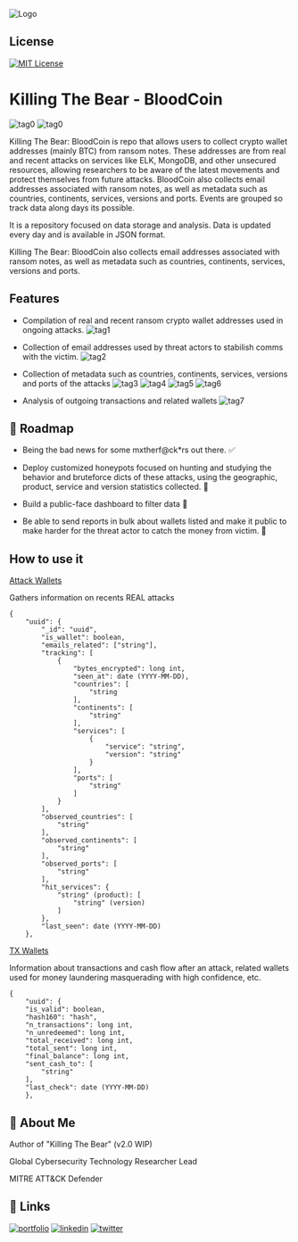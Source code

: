 
![Logo](https://static.wixstatic.com/media/aacf8f_ffba4c205ec04ec09101fe63ef0413bc~mv2.png)


## License

[![MIT License](https://img.shields.io/badge/License-CC--BY--SA--4.0%20-blue)](https://choosealicense.com/licenses/cc-by-sa-4.0/)

# Killing The Bear - BloodCoin
![tag0](https://img.shields.io/badge/Used%20With-OpenAI-9cf) ![tag0](https://img.shields.io/badge/Used%20With-MidJourney-9cf) 

Killing The Bear: BloodCoin is repo that allows users to collect crypto wallet addresses (mainly BTC) from ransom notes. These addresses are from real and recent attacks on services like ELK, MongoDB, and other unsecured resources, allowing researchers to be aware of the latest movements and protect themselves from future attacks. BloodCoin also collects email addresses associated with ransom notes, as well as metadata such as countries, continents, services, versions and ports. 
Events are grouped so track data along days its possible.

It is a repository focused on data storage and analysis. Data is updated every day and is available in JSON format.

Killing The Bear: BloodCoin also collects email addresses associated with ransom notes, as well as metadata such as countries, continents, services, versions and ports.
## Features

- Compilation of real and recent ransom crypto wallet addresses used in ongoing attacks. ![tag1](https://img.shields.io/badge/%F0%9F%90%BB-In%20Real%20Time-important)

- Collection of email addresses used by threat actors to stabilish comms with the victim. ![tag2](https://img.shields.io/badge/%F0%9F%90%BB-7%2F365-important)

- Collection of metadata such as countries, continents, services, versions and ports of the attacks 
![tag3](https://img.shields.io/badge/%2B-Elasticsearch-blueviolet) ![tag4](https://img.shields.io/badge/%2B-Kibana-ff69b4) ![tag5](https://img.shields.io/badge/%2B-MongoDB-success) ![tag6](https://img.shields.io/badge/%2B-MySQL-informational)

- Analysis of outgoing transactions and related wallets ![tag7](https://img.shields.io/badge/%E2%82%BF-BTC-yellow)
## 🎯 Roadmap

- Being the bad news for some mxtherf@ck*rs out there. ✅

- Deploy customized honeypots focused on hunting and studying the behavior and bruteforce dicts of these attacks, using the geographic, product, service and version statistics collected. 🔄

- Build a public-face dashboard to filter data 🔄

- Be able to send reports in bulk about wallets listed and make it public to make harder for the threat actor to catch the money from victim. 🔄
## How to use it

[Attack Wallets](https://github.com/Ud0g-Py/Killing-the-Bear-BloodCoin/blob/master/attack_wallets.json)

Gathers information on recents REAL attacks

```
{
    "uuid": {
        "_id": "uuid",
        "is_wallet": boolean,
        "emails_related": ["string"],
        "tracking": [
            {
                "bytes_encrypted": long int,
                "seen_at": date (YYYY-MM-DD),
                "countries": [
                    "string
                ],
                "continents": [
                    "string"
                ],
                "services": [
                    {
                        "service": "string",
                        "version": "string"
                    }
                ],
                "ports": [
                    "string"
                ]
            }
        ],
        "observed_countries": [
            "string"
        ],
        "observed_continents": [
            "string"
        ],
        "observed_ports": [
            "string"
        ],
        "hit_services": {
            "string" (product): [
                "string" (version)
            ]
        },
        "last_seen": date (YYYY-MM-DD)
    },

```

[TX Wallets](https://github.com/Ud0g-Py/Killing-the-Bear-BloodCoin/blob/master/tx_wallets.json)

Information about transactions and cash flow after an attack, related wallets used for money laundering masquerading with high confidence, etc.


```
{
    "uuid": {
    "is_valid": boolean,
    "hash160": "hash",
    "n_transactions": long int,
    "n_unredeemed": long int,
    "total_received": long int,
    "total_sent": long int,
    "final_balance": long int,
    "sent_cash_to": [
        "string"
    ],
    "last_check": date (YYYY-MM-DD)
    },

```
## 🐻 About Me
Author of "Killing The Bear" (v2.0 WIP)

Global Cybersecurity Technology Researcher Lead

MITRE ATT&CK Defender
## 🔗 Links
[![portfolio](https://img.shields.io/badge/my_portfolio-000?style=for-the-badge&logo=ko-fi&logoColor=white)](https://jorgetesta.tech)
[![linkedin](https://img.shields.io/badge/linkedin-0A66C2?style=for-the-badge&logo=linkedin&logoColor=white)](https://www.linkedin.com/in/jorge-testa-ciberseguridad/)
[![twitter](https://img.shields.io/badge/twitter-1DA1F2?style=for-the-badge&logo=twitter&logoColor=white)](https://mobile.twitter.com/jrg_testa)

